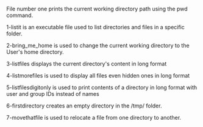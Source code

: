 File number one prints the current working directory path using the pwd command.

1-listit is an executable file used to list directories and files in a specific folder. 

2-bring_me_home is used to change the current working directory to the User's home directory.

3-listfiles  displays the current directory's content in long format

4-listmorefiles is used to display all files even hidden ones in long format

5-listfilesdigitonly is used to print contents of a directory in long format with user and group IDs instead of names

6-firstdirectory creates an empty directory in the /tmp/ folder.

7-movethatfile is used to relocate a file from one directory to another.


